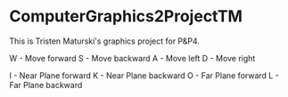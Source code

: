 # ComputerGraphics2ProjectTM
This is Tristen Maturski's graphics project for P&amp;P4.

W - Move forward
S - Move backward
A - Move left
D - Move right

I - Near Plane forward
K - Near Plane backward
O - Far Plane forward
L - Far Plane backward
